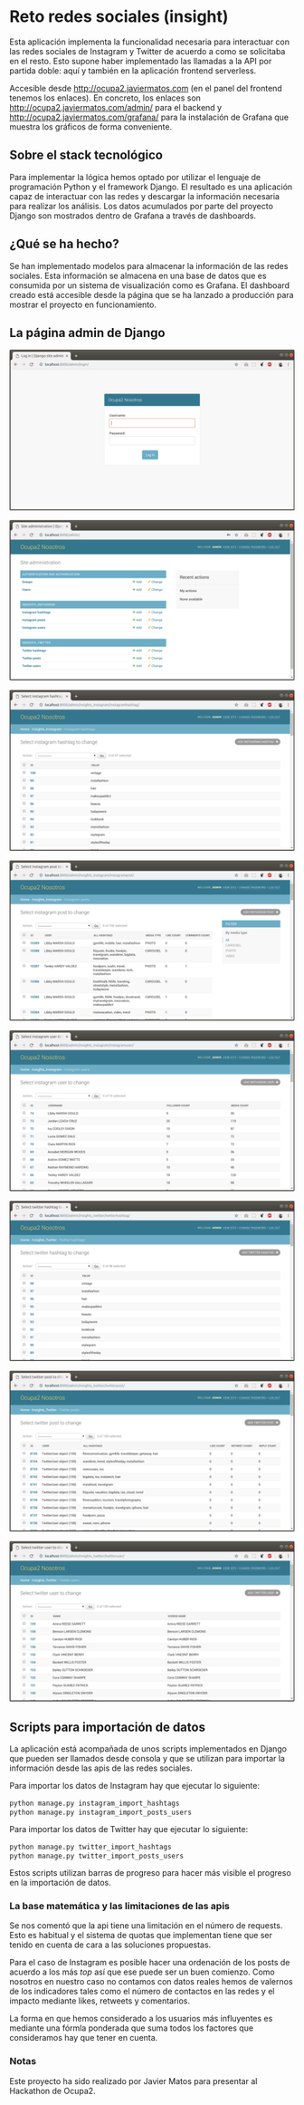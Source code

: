 
# Reto redes sociales (insight)

Esta aplicación implementa la funcionalidad necesaria para interactuar con las redes sociales de Instagram y Twitter de
acuerdo a como se solicitaba en el resto. Esto supone haber implementado las llamadas a la API por partida doble: aquí
y también en la aplicación frontend serverless.

Accesible desde http://ocupa2.javiermatos.com (en el panel del frontend tenemos los enlaces). En concreto, los enlaces
son http://ocupa2.javiermatos.com/admin/ para el backend y http://ocupa2.javiermatos.com/grafana/ para la instalación
de Grafana que muestra los gráficos de forma conveniente.


## Sobre el stack tecnológico

Para implementar la lógica hemos optado por utilizar el lenguaje de programación Python y el framework Django. El
resultado es una aplicación capaz de interactuar con las redes y descargar la información necesaria para realizar los
análisis. Los datos acumulados por parte del proyecto Django son mostrados dentro de Grafana a través de dashboards.


## ¿Qué se ha hecho?

Se han implementado modelos para almacenar la información de las redes sociales. Esta información se almacena en una
base de datos que es consumida por un sistema de visualización como es Grafana. El dashboard creado está accesible
desde la página que se ha lanzado a producción para mostrar el proyecto en funcionamiento.


## La página admin de Django

![](docs/backend_login.png)

![](docs/backend_main.png)

![](docs/backend_instagram_hashtag.png)

![](docs/backend_instagram_post.png)

![](docs/backend_instagram_user.png)

![](docs/backend_twitter_hashtag.png)

![](docs/backend_twitter_post.png)

![](docs/backend_twitter_user.png)


## Scripts para importación de datos

La aplicación está acompañada de unos scripts implementados en Django que pueden ser llamados desde consola y que se
utilizan para importar la información desde las apis de las redes sociales.

Para importar los datos de Instagram hay que ejecutar lo siguiente:

```
python manage.py instagram_import_hashtags
python manage.py instagram_import_posts_users
```

Para importar los datos de Twitter hay que ejecutar lo siguiente:

```
python manage.py twitter_import_hashtags
python manage.py twitter_import_posts_users
```

Estos scripts utilizan barras de progreso para hacer más visible el progreso en la importación de datos.


### La base matemática y las limitaciones de las apis

Se nos comentó que la api tiene una limitación en el número de requests. Esto es habitual y el sistema de quotas que
implementan tiene que ser tenido en cuenta de cara a las soluciones propuestas.

Para el caso de Instagram es posible hacer una ordenación de los posts de acuerdo a los más *top* así que ese puede ser
un buen comienzo. Como nosotros en nuestro caso no contamos con datos reales hemos de valernos de los indicadores tales
como el número de contactos en las redes y el impacto mediante likes, retweets y comentarios.

La forma en que hemos considerado a los usuarios más influyentes es mediante una fórmla ponderada que suma todos los
factores que consideramos hay que tener en cuenta.


### Notas

Este proyecto ha sido realizado por Javier Matos para presentar al Hackathon de Ocupa2.

